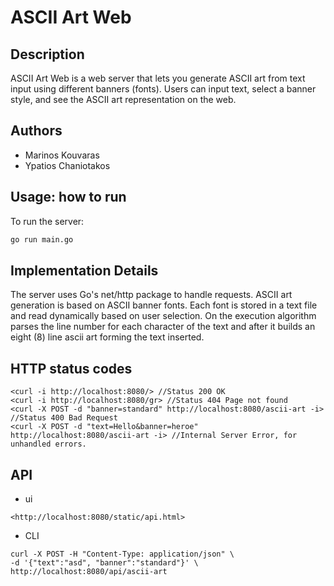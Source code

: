 # ASCII Art Web

## Description
ASCII Art Web is a web server that lets you generate ASCII art from text input using different banners (fonts). Users can input text, select a banner style, and see the ASCII art representation on the web.

## Authors
- Marinos Kouvaras
- Ypatios Chaniotakos

## Usage: how to run
To run the server:
```bash
go run main.go
```

## Implementation Details
The server uses Go's net/http package to handle requests. ASCII art generation is based on ASCII banner fonts. Each font is stored in a text file and read dynamically based on user selection. On the execution algorithm parses the line number for each character of the text and after it builds an eight (8) line ascii art forming the text inserted.

## HTTP status codes
```
<curl -i http://localhost:8080/> //Status 200 OK
<curl -i http://localhost:8080/gr> //Status 404 Page not found
<curl -X POST -d "banner=standard" http://localhost:8080/ascii-art -i> //Status 400 Bad Request
<curl -X POST -d "text=Hello&banner=heroe" http://localhost:8080/ascii-art -i> //Internal Server Error, for unhandled errors.
```

## API
- ui
```
<http://localhost:8080/static/api.html>
```
- CLI
```
curl -X POST -H "Content-Type: application/json" \
-d '{"text":"asd", "banner":"standard"}' \
http://localhost:8080/api/ascii-art
```